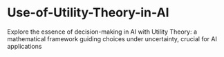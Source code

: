 # Use-of-Utility-Theory-in-AI
Explore the essence of decision-making in AI with Utility Theory: a mathematical framework guiding choices under uncertainty, crucial for AI applications
